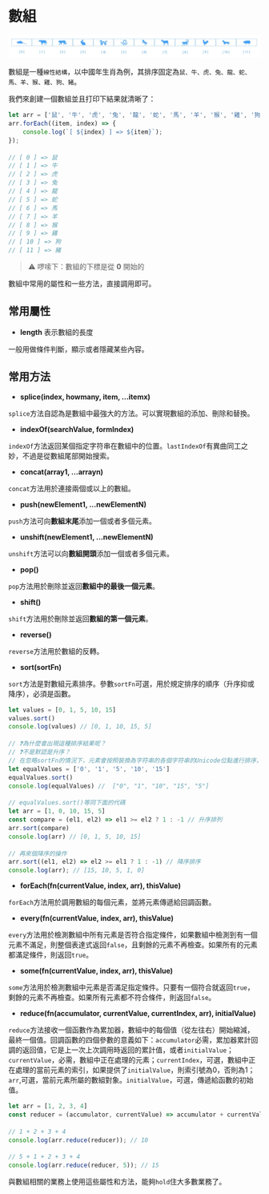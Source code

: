 # 數組

![array](./imgs/array.jpg "border_img_array")

數組是一種`線性結構`，以中國年生肖為例，其排序固定為`鼠、牛、虎、兔、龍、蛇、馬、羊、猴、雞、狗、豬`。

我們來創建一個數組並且打印下結果就清晰了：

```javascript
let arr = ['鼠', '牛', '虎', '兔', '龍', '蛇', '馬', '羊', '猴', '雞', '狗', '豬'];
arr.forEach((item, index) => {
	console.log(`[ ${index} ] => ${item}`);
});

// [ 0 ] => 鼠
// [ 1 ] => 牛
// [ 2 ] => 虎
// [ 3 ] => 兔
// [ 4 ] => 龍
// [ 5 ] => 蛇
// [ 6 ] => 馬
// [ 7 ] => 羊
// [ 8 ] => 猴
// [ 9 ] => 雞
// [ 10 ] => 狗
// [ 11 ] => 豬
```

> :warning: 啰嗦下：數組的下標是從 **0** 開始的

數組中常用的屬性和一些方法，直接調用即可。

## 常用屬性

- **length** 表示數組的長度

一般用做條件判斷，顯示或者隱藏某些內容。

## 常用方法

- **splice(index, howmany, item, ...itemx)**

`splice`方法自認為是數組中最強大的方法。可以實現數組的添加、刪除和替換。

- **indexOf(searchValue, formIndex)**

`indexOf`方法返回某個指定字符串在數組中的位置。`lastIndexOf`有異曲同工之妙，不過是從數組尾部開始搜索。

- **concat(array1, ...arrayn)**

`concat`方法用於連接兩個或以上的數組。

- **push(newElement1, ...newElementN)**

`push`方法可向**數組末尾**添加一個或者多個元素。

- **unshift(newElement1, ...newElementN)**

`unshift`方法可以向**數組開頭**添加一個或者多個元素。

- **pop()**

`pop`方法用於刪除並返回**數組中的最後一個元素**。

- **shift()**

`shift`方法用於刪除並返回**數組的第一個元素**。

- **reverse()**

`reverse`方法用於數組的反轉。

- **sort(sortFn)**

`sort`方法是對數組元素排序。參數`sortFn`可選，用於規定排序的順序（升序抑或降序），必須是函數。

```javascript
let values = [0, 1, 5, 10, 15]
values.sort()
console.log(values) // [0, 1, 10, 15, 5]

// ❓為什麼會出現這種排序結果呢？
// ❓不是默認是升序？
// 在忽略sortFn的情況下，元素會按照裝換為字符串的各個字符串的Unicode位點進行排序，如下
let equalValues = ['0', '1', '5', '10', '15']
equalValues.sort()
console.log(equalValues) //  ["0", "1", "10", "15", "5"]

// equalValues.sort()等同下面的代碼
let arr = [1, 0, 10, 15, 5]
const compare = (el1, el2) => el1 >= el2 ? 1 : -1 // 升序排列
arr.sort(compare)
console.log(arr) // [0, 1, 5, 10, 15]

// 再來個降序的操作
arr.sort((el1, el2) => el2 >= el1 ? 1 : -1) // 降序排序
console.log(arr); // [15, 10, 5, 1, 0]
```

- **forEach(fn(currentValue, index, arr), thisValue)**

`forEach`方法用於調用數組的每個元素，並將元素傳遞給回調函數。

- **every(fn(currentValue, index, arr), thisValue)**

`every`方法用於檢測數組中所有元素是否符合指定條件，如果數組中檢測到有一個元素不滿足，則整個表達式返回`false`，且剩餘的元素不再檢查。如果所有的元素都滿足條件，則返回`true`。

- **some(fn(currentValue, index, arr), thisValue)**

`some`方法用於檢測數組中元素是否滿足指定條件。只要有一個符合就返回`true`，剩餘的元素不再檢查。如果所有元素都不符合條件，則返回`false`。

- **reduce(fn(accumulator, currentValue, currentIndex, arr), initialValue)**

`reduce`方法接收一個函數作為累加器，數組中的每個值（從左往右）開始縮減，最終一個值。回調函數的四個參數的意義如下：`accumulator`必需，累加器累計回調的返回值，它是上一次上次調用時返回的累計值，或者`initialValue`；`currentValue`，必需，數組中正在處理的元素；`currentIndex`，可選，數組中正在處理的當前元素的索引，如果提供了`initialValue`，則索引號為0，否則為1；`arr`,可選，當前元素所屬的數組對象。`initialValue`，可選，傳遞給函數的初始值。

```javascript
let arr = [1, 2, 3, 4]
const reducer = (accumulator, currentValue) => accumulator + currentValue

// 1 + 2 + 3 + 4
console.log(arr.reduce(reducer)); // 10

// 5 + 1 + 2 + 3 + 4
console.log(arr.reduce(reducer, 5)); // 15
```

與數組相關的業務上使用這些屬性和方法，能夠`hold`住大多數業務了。
